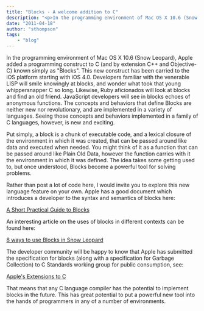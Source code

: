 ```yaml
---
title: "Blocks - A welcome addition to C"
description: "<p>In the programming environment of Mac OS X 10.6 (Snow Leopard), Apple added a programming construct to C (and by exte"
date: "2011-04-18"
author: "sthompson"
tags:
    - "blog"
---
```


<p>In the programming environment of Mac OS X 10.6 (Snow Leopard), Apple added a programming construct to C (and by extension C++ and Objective-C) known simply as "Blocks". This new construct has been carried to the iOS platform starting with iOS 4.0. Developers familiar with the venerable LISP will smile knowingly at blocks, and wonder what took that young whippersnapper C so long. Likewise, Ruby aficionados will look at blocks and find an old friend. JavaScript developers will see in blocks echoes of anonymous functions. The concepts and behaviors that define Blocks are neither new nor revolutionary, and are implemented in a variety of languages. Seeing those concepts and behaviors implemented in a family of C languages, however, is new and exciting.</p>
<p>Put simply, a block is a chunk of executable code, and a lexical closure of the environment in which it was created, that can be passed around like data and executed when needed. You might think of it as a function that can be passed around like Plain Old Data, however the function carries with it the environment in which it was defined. The idea takes some getting used to, but once understood, Blocks become a powerful tool for solving problems.</p>
<p>Rather than post a lot of code here, I would invite you to explore this new language feature on your own. Apple has a good document which introduces a developer to the syntax and semantics of blocks here:</p>
<p><a href="http://developer.apple.com/library/ios/#featuredarticles/Short_Practical_Guide_Blocks/_index.html">A Short Practical Guide to Blocks</a></p>
<p>An interesting article on the uses of blocks in different contexts can be found here:</p>
<p><a href="http://parmanoir.com/8_ways_to_use_Blocks_in_Snow_Leopard">8 ways to use Blocks in Snow Leopard</a></p>
<p>The developer community will be happy to know that Apple has submitted the specification for blocks (along with a specification for Garbage Collection) to C Standards working group for public consumption, see:</p>
<p><a href="http://www.open-std.org/jtc1/sc22/wg14/www/docs/n1370.pdf">Apple's Extensions to C</a></p>
<p>That means that any C language compiler has the potential to implement blocks in the future. This has great potential to put a powerful new tool into the hands of programmers in any of a number of environments.</p>

